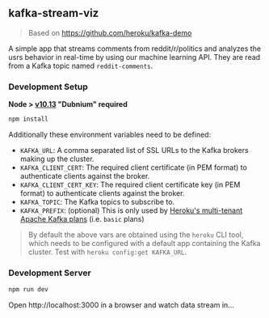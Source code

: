 ## kafka-stream-viz

> Based on https://github.com/heroku/kafka-demo

A simple app that streams comments from reddit/r/politics and analyzes the usrs behavior in real-time by using our machine learning API. They are read from a Kafka topic named `reddit-comments`.

### Development Setup

**Node > [v10.13](https://nodejs.org/dist/v10.13.0/docs/api/) "Dubnium" required**

```sh
npm install
```

Additionally these environment variables need to be defined:

- `KAFKA_URL`: A comma separated list of SSL URLs to the Kafka brokers making up the cluster.
- `KAFKA_CLIENT_CERT`: The required client certificate (in PEM format) to authenticate clients against the broker.
- `KAFKA_CLIENT_CERT_KEY`: The required client certificate key (in PEM format) to authenticate clients against the broker.
- `KAFKA_TOPIC`: The Kafka topics to subscribe to.
- `KAFKA_PREFIX`: (optional) This is only used by [Heroku's multi-tenant Apache Kafka plans](https://devcenter.heroku.com/articles/multi-tenant-kafka-on-heroku) (i.e. `basic` plans)

> By default the above vars are obtained using the `heroku` CLI tool, which needs to be configured with a default app containing the Kafka cluster. Test with `heroku config:get KAFKA_URL`.

### Development Server

```sh
npm run dev
```

Open http://localhost:3000 in a browser and watch data stream in...
